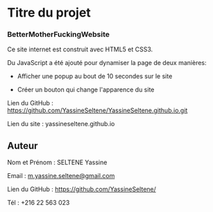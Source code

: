 # Titre du projet
### BetterMotherFuckingWebsite
Ce site internet est construit avec HTML5 et CSS3. 

Du JavaScript a été ajouté pour dynamiser la page de deux manières:

- Afficher une popup au bout de 10 secondes sur le site

- Créer un bouton qui change l'apparence du site

Lien du GitHub : https://github.com/YassineSeltene/YassineSeltene.github.io.git

Lien du site : yassineseltene.github.io

## Auteur
Nom et Prénom : SELTENE Yassine 

Email : m.yassine.seltene@gmail.com

Lien du GitHub : https://github.com/YassineSeltene/

Tél : +216 22 563 023
